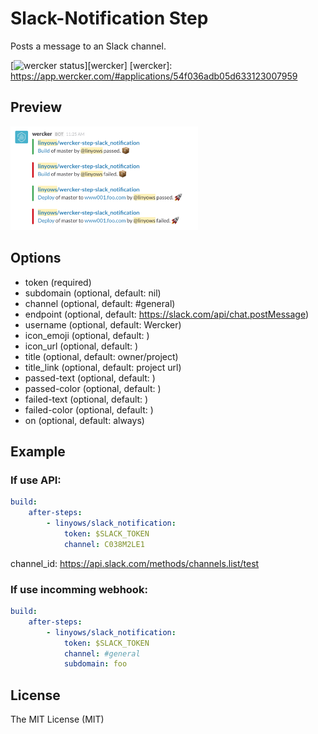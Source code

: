 Slack-Notification Step
=======================

Posts a message to an Slack channel.

[![wercker status](https://img.shields.io/wercker/ci/54f036adb05d633123007959.svg?style=flat-square)][wercker]
[wercker]: https://app.wercker.com/#applications/54f036adb05d633123007959

Preview
-------

<img width="300" src="https://raw.githubusercontent.com/linyows/wercker-step-slack_notification/master/preview.png">

Options
-------

- token (required)
- subdomain (optional, default: nil)
- channel (optional, default: #general)
- endpoint (optional, default: https://slack.com/api/chat.postMessage)
- username (optional, default: Wercker)
- icon_emoji (optional, default: )
- icon_url (optional, default: )
- title (optional, default: owner/project)
- title_link (optional, default: project url)
- passed-text (optional, default: )
- passed-color (optional, default: )
- failed-text (optional, default: )
- failed-color (optional, default: )
- on (optional, default: always)

Example
-------

### If use API:

```yaml
build:
    after-steps:
        - linyows/slack_notification:
            token: $SLACK_TOKEN
            channel: C038M2LE1
```

channel_id: https://api.slack.com/methods/channels.list/test

### If use incomming webhook:

```yaml
build:
    after-steps:
        - linyows/slack_notification:
            token: $SLACK_TOKEN
            channel: #general
            subdomain: foo
```

License
-------

The MIT License (MIT)
